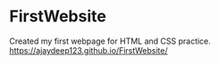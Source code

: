 # FirstWebsite
Created my first webpage for HTML and CSS practice.
https://ajaydeep123.github.io/FirstWebsite/

